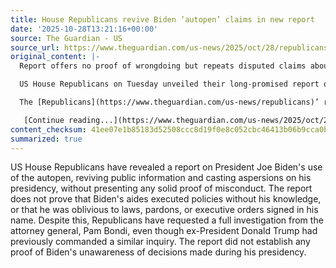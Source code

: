 ```yaml
---
title: House Republicans revive Biden ‘autopen’ claims in new report
date: '2025-10-28T13:21:16+00:00'
source: The Guardian - US
source_url: https://www.theguardian.com/us-news/2025/oct/28/republicans-biden-autopen
original_content: |-
  Report offers no proof of wrongdoing but repeats disputed claims about Biden’s awareness of decisions in office

  US House Republicans on Tuesday unveiled their long-promised report on [Joe Biden](https://www.theguardian.com/us-news/joebiden)’s use of the autopen during his presidency, largely rehashing public information while criticizing his time in office and making sweeping accusations about the workings of his White House.

  The [Republicans](https://www.theguardian.com/us-news/republicans)’ report does not include any concrete evidence that aides conspired to enact policies without Biden’s knowledge or that he was unaware of laws, pardons or executive orders signed in his name. Nonetheless, Republicans maintained their findings cast doubt on Biden’s actions in office. And they sent a letter to Pam Bondi, the attorney general, urging a full investigation – after Donald Trump had [previously ordered a similar inquiry](https://www.theguardian.com/us-news/2025/jun/05/joe-biden-dismisses-donald-trump-inquiry-into-his-cognitive-decline-as-a-distraction).

   [Continue reading...](https://www.theguardian.com/us-news/2025/oct/28/republicans-biden-autopen)
content_checksum: 41ee07e1b85183d52508ccc8d19f0e8c052cbc46413b06b9cca0b4ccf5e598c6
summarized: true
---
```


US House Republicans have revealed a report on President Joe Biden's use of the autopen, reviving public information and casting aspersions on his presidency, without presenting any solid proof of misconduct. The report does not prove that Biden's aides executed policies without his knowledge, or that he was oblivious to laws, pardons, or executive orders signed in his name. Despite this, Republicans have requested a full investigation from the attorney general, Pam Bondi, even though ex-President Donald Trump had previously commanded a similar inquiry. The report did not establish any proof of Biden's unawareness of decisions made during his presidency.